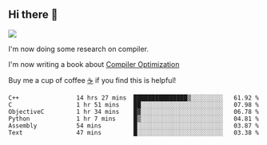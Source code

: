 


<!--
**liusy58/liusy58** is a ✨ _special_ ✨ repository because its `README.md` (this file) appears on your GitHub profile.

Here are some ideas to get you started:

- 🔭 I’m currently working on ...
- 🌱 I’m currently learning ...
- 👯 I’m looking to collaborate on ...
- 🤔 I’m looking for help with ...
- 💬 Ask me about ...
- 📫 How to reach me: ...
- 😄 Pronouns: ...
- ⚡ Fun fact: ...
-->
<!--
![](https://komarev.com/ghpvc/?username=liusy58&color=brightgreen&label=PROFILE+VIEWS)




- 🔭 I’m currently working on my .
- 📫 How to reach me:plz contact me by [email](liusy58@,ail2.sysu.edu.cn) or WeChat(LIUSIYU_58)
- 🏫 I'm an undergraduate in Sun-Yat-sen University majoring in the computer science. Expected to graduate in Spring 2021.
- 👯 I'm now interested in System such as OS, Compiler and Database. 
- 🤔 I’m looking for help with Database System.
-->

## Hi there 👋
![](https://komarev.com/ghpvc/?username=liusy58&color=brightgreen&label=PROFILE+VIEWS)



I'm now doing some research on compiler.

I'm now writing a book about [Compiler Optimization](https://github.com/liusy58/CompilerNotes) 

Buy me a cup of coffee [☕️](https://user-images.githubusercontent.com/45984215/202376581-4837a283-4812-4063-82bc-cc9c3101d3a5.jpg) if you find this is helpful!


 <!--START_SECTION:waka-->

```text
C++                14 hrs 27 mins  ███████████████▒░░░░░░░░░   61.92 %
C                  1 hr 51 mins    ██░░░░░░░░░░░░░░░░░░░░░░░   07.98 %
ObjectiveC         1 hr 34 mins    █▓░░░░░░░░░░░░░░░░░░░░░░░   06.78 %
Python             1 hr 7 mins     █▒░░░░░░░░░░░░░░░░░░░░░░░   04.81 %
Assembly           54 mins         █░░░░░░░░░░░░░░░░░░░░░░░░   03.87 %
Text               47 mins         █░░░░░░░░░░░░░░░░░░░░░░░░   03.38 %
```

<!--END_SECTION:waka-->
